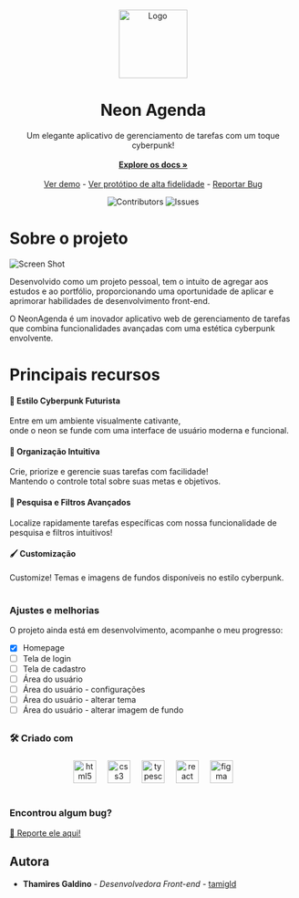 <br/>
<p align="center">
  <a href="https://github.com/tamigld/neon-agenda">
    <img src="https://firebasestorage.googleapis.com/v0/b/neon-agenda.appspot.com/o/letralogo-neonAgenda.png?alt=media&token=810b409f-6f11-4ab4-8744-fab0134bda56&_gl=1*1hu9et0*_ga*OTkzMDE5MjQ4LjE2OTM2Nzk1Mjk.*_ga_CW55HF8NVT*MTY5NzA2NjA5OS4yNS4xLjE2OTcwNjYyMDcuNDAuMC4w" alt="Logo" width="120" height="120">
  </a>

  <h1 align="center">Neon Agenda</h1>

  <p align="center">
    Um elegante aplicativo de gerenciamento de tarefas com um toque cyberpunk!
    <br/>
    <br/>
    <a href="https://github.com/tamigld/neon-agenda"><strong>Explore os docs »</strong></a>
    <br/>
    <br/>
    <a href="https://neon-agenda.vercel.app/" target="_blank">Ver demo</a>
    -
    <a href="https://www.figma.com/proto/KPPhuo07WBBLwdTE0nHrMs/NeonAgenda?type=design&node-id=209-64&t=JxsQ4kSVLnlVFpkY-1&scaling=scale-down-width&page-id=209%3A63&starting-point-node-id=209%3A64&mode=design" target="_blank">Ver protótipo de alta fidelidade</a>
    -
    <a href="https://github.com/tamigld/neon-agenda/issues">Reportar Bug</a>
  </p>
</p>

<div align="center">
  
![Contributors](https://img.shields.io/github/contributors/tamigld/neon-agenda?color=dark-green) ![Issues](https://img.shields.io/github/issues/tamigld/neon-agenda) 

</div>

# Sobre o projeto

![Screen Shot](https://firebasestorage.googleapis.com/v0/b/neon-agenda.appspot.com/o/Homepage.png?alt=media&token=7d5a2add-7cda-4c7b-856a-c99dcbffd5ee&_gl=1*19eup06*_ga*OTkzMDE5MjQ4LjE2OTM2Nzk1Mjk.*_ga_CW55HF8NVT*MTY5NzA2NjA5OS4yNS4xLjE2OTcwNjY0NzkuNDcuMC4w)

Desenvolvido como um projeto pessoal, tem o intuito de agregar aos estudos e ao portfólio, proporcionando uma oportunidade de aplicar e aprimorar habilidades de desenvolvimento front-end.

O NeonAgenda é um inovador aplicativo web de gerenciamento de tarefas que combina funcionalidades avançadas com uma estética cyberpunk envolvente. 


# Principais recursos
<h4>👾 Estilo Cyberpunk Futurista </h4>
<p> Entre em um ambiente visualmente cativante, <br> onde o neon se funde com uma interface de usuário moderna e funcional. </p>
    
<h4>📑 Organização Intuitiva </h4> 
<p> Crie, priorize e gerencie suas tarefas com facilidade! <br> Mantendo o controle total sobre suas metas e objetivos. </p>
  
<h4>🔎 Pesquisa e Filtros Avançados </h4>
<p> Localize rapidamente tarefas específicas com nossa funcionalidade de pesquisa e filtros intuitivos!</p>

<h4>🖌 Customização </h4>
<p> Customize! Temas e imagens de fundos disponíveis no estilo cyberpunk.</p>

#

### Ajustes e melhorias

O projeto ainda está em desenvolvimento, acompanhe o meu progresso:

- [x] Homepage
- [ ] Tela de login
- [ ] Tela de cadastro
- [ ] Área do usuário
- [ ] Área do usuário - configurações
- [ ] Área do usuário - alterar tema
- [ ] Área do usuário - alterar imagem de fundo

##

<h3 align="left">🛠 Criado com</h3>

###

<div align="center">
  <img src="https://cdn.jsdelivr.net/gh/devicons/devicon/icons/html5/html5-original.svg" height="40" alt="html5 logo"  />
  <img width="12" />
  <img src="https://cdn.jsdelivr.net/gh/devicons/devicon/icons/css3/css3-original.svg" height="40" alt="css3 logo"  />
  <img width="12" />
  <img src="https://cdn.jsdelivr.net/gh/devicons/devicon/icons/typescript/typescript-original.svg" height="40" alt="typescript logo"  />
  <img width="12" />
  <img src="https://cdn.jsdelivr.net/gh/devicons/devicon/icons/react/react-original.svg" height="40" alt="react logo"  />
  <img width="12" />
  <img src="https://cdn.jsdelivr.net/gh/devicons/devicon/icons/figma/figma-original.svg" height="40" alt="figma logo"  />
</div>

#

### Encontrou algum bug?
[🐞 Reporte ele aqui!](https://github.com/tamigld/neon-agenda/issues)
  

## Autora

* **Thamires Galdino** - *Desenvolvedora Front-end* - [tamigld](https://github.com/tamigld/)
